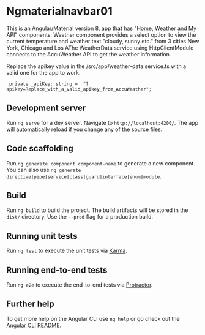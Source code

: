 # Ngmaterialnavbar01

This is an Angular/Material version 8, app that has "Home, Weather and My API" components. Weather component provides a select option to view the current temperature and weather text "cloudy, sunny etc." from 3 cities New York, Chicago and Los AThe WeatherData service using HttpClientModule connects to the AccuWeather API to get the weather information.

Replace the apikey value in the /src/app/weather-data.service.ts with a valid one for the app to work.
```code:ts
 private _apiKey: string =  "?apikey=Replace_with_a_valid_apikey_from_AccuWeather";
```

## Development server

Run `ng serve` for a dev server. Navigate to `http://localhost:4200/`. The app will automatically reload if you change any of the source files.

## Code scaffolding

Run `ng generate component component-name` to generate a new component. You can also use `ng generate directive|pipe|service|class|guard|interface|enum|module`.

## Build

Run `ng build` to build the project. The build artifacts will be stored in the `dist/` directory. Use the `--prod` flag for a production build.

## Running unit tests

Run `ng test` to execute the unit tests via [Karma](https://karma-runner.github.io).

## Running end-to-end tests

Run `ng e2e` to execute the end-to-end tests via [Protractor](http://www.protractortest.org/).

## Further help

To get more help on the Angular CLI use `ng help` or go check out the [Angular CLI README](https://github.com/angular/angular-cli/blob/master/README.md).
